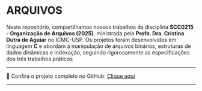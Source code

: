 # ARQUIVOS  

Neste repositório, compartilhamos nossos trabalhos da disciplina **SCC0215 - Organização de Arquivos (2025)**, ministrada pela **Profa. Dra. Cristina Dutra de Aguiar** no ICMC-USP. Os projetos foram desenvolvidos em linguagem **C** e abordam a manipulação de arquivos binários, estruturas de dados dinâmicas e indexação, seguindo rigorosamente as especificações dos três trabalhos práticos

---

🔗 Confira o projeto completo no GitHub: [Clique aqui](https://github.com/JhonatanBarboza/Arquivos)

---